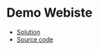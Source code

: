 
# Demo Webiste 

- [Solution](https://sameer-shahzada.github.io//index.html)
- [Source code](https://github.com/Sameer-Shahzada/)